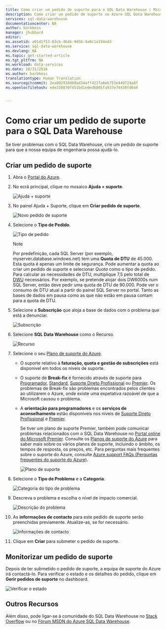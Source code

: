 ```yaml
---
title: Como criar um pedido de suporte para o SQL Data Warehouse | Microsoft Docs
description: Como criar um pedido de suporte no Azure SQL Data Warehouse.
services: sql-data-warehouse
documentationcenter: NA
author: barbkess
manager: jhubbard
editor: 
ms.assetid: a91d1f53-03cb-464b-9d5b-4a9c1a194ed3
ms.service: sql-data-warehouse
ms.devlang: NA
ms.topic: get-started-article
ms.tgt_pltfrm: NA
ms.workload: data-services
ms.date: 10/31/2016
ms.author: barbkess
translationtype: Human Translation
ms.sourcegitcommit: 2ea002938d69ad34aff421fa0eb753e449724a8f
ms.openlocfilehash: ede330870f451bd1e0ed6805fa937e74438fd644


---
```

# <a name="how-to-create-a-support-ticket-for-sql-data-warehouse"></a>Como criar um pedido de suporte para o SQL Data Warehouse
Se tiver problemas com o SQL Data Warehouse, crie um pedido de suporte para que a nossa equipa de engenharia possa ajudá-lo.

## <a name="create-a-support-ticket"></a>Criar um pedido de suporte
1. Abra o [Portal do Azure][Portal do Azure].
2. No ecrã principal, clique no mosaico **Ajuda + suporte**.
   
    ![Ajuda + suporte](./media/sql-data-warehouse-get-started-create-support-ticket/help-support.png)
3. No painel Ajuda + Suporte, clique em **Criar pedido de suporte**.
   
    ![Novo pedido de suporte](./media/sql-data-warehouse-get-started-create-support-ticket/create-support-request.png)
   
    <a name="request-quota-change"></a> 
4. Selecione o **Tipo de Pedido**.
   
    ![Tipo de pedido](./media/sql-data-warehouse-get-started-create-support-ticket/request-type.png)
   
   > [!NOTE]
   > Por predefinição, cada SQL Server (por exemplo, myserver.database.windows.net) tem uma **Quota de DTU** de 45.000. Esta quota é apenas um limite de segurança. Pode aumentar a quota ao criar um pedido de suporte e selecionar *Quota* como o tipo de pedido. Para calcular as necessidades de DTU, multiplique 7,5 pelo total de [DWU][DWU] necessários. Por exemplo, se pretende alojar dois DW6000s num SQL Server, então deve pedir uma quota de DTU de 90.000.  Pode ver o consumo de DTU atual a partir do painel SQL Server no portal. Tanto as bases de dados em pausa como as que não estão em pausa contam para a quota de DTU. 
   > 
   > 
5. Selecione a **Subscrição** que aloja a base de dados com o problema que está a denunciar.
   
    ![Subscrição](./media/sql-data-warehouse-get-started-create-support-ticket/subscription.png)
6. Selecione **SQL Data Warehouse** como o Recurso.
   
    ![Recurso](./media/sql-data-warehouse-get-started-create-support-ticket/resource.png)
7. Selecione o seu [Plano de suporte do Azure][Plano de suporte do Azure].
   
   * O suporte relativo à **faturação, quota e gestão de subscrições** está disponível em todos os níveis de suporte.
   * O suporte de **Break-fix** é fornecido através de suporte para [Programador][Programador], [Standard][Standard], [Suporte Direto Profissional][Suporte Direto Profissional] ou [Premier][Premier]. Os problemas de Break-fix são problemas encontrados pelos clientes ao utilizarem o Azure, onde existe uma expetativa razoável de que a Microsoft causou o problema.
   * A **orientação para programadores** e os **serviços de aconselhamento** estão disponíveis nos níveis de [Suporte Direto Profissional][Suporte Direto Profissional] e [Premier][Premier]. 
     
     Se tiver um plano de suporte Premier, também pode comunicar problemas relacionados com o SQL Data Warehouse no [Portal online do Microsoft Premier][Portal online do Microsoft Premier].  Consulte os [Planos de suporte do Azure][Plano de suporte do Azure] para saber mais sobre os vários planos de suporte, incluindo o âmbito, os tempos de resposta, os preços, etc.  Para perguntas mais frequentes sobre o suporte do Azure, consulte [Azure support FAQs (Perguntas frequentes do suporte do Azure)][Azure support FAQs (Perguntas frequentes do suporte do Azure)].  
     
     ![Plano de suporte](./media/sql-data-warehouse-get-started-create-support-ticket/support-plan.png)
8. Selecione o **Tipo de Problema** e a **Categoria**.
   
    ![Categoria do tipo de problema](./media/sql-data-warehouse-get-started-create-support-ticket/problem-type-category.png)
9. Descreva o problema e escolha o nível de impacto comercial.
   
    ![Descrição do problema](./media/sql-data-warehouse-get-started-create-support-ticket/problem-description.png)
10. As **informações de contacto** para este pedido de suporte serão preenchidas previamente. Atualize-as, se for necessário.
    
    ![Informações de contacto](./media/sql-data-warehouse-get-started-create-support-ticket/contact-info.png)
11. Clique em **Criar** para submeter o pedido de suporte.

## <a name="monitor-a-support-ticket"></a>Monitorizar um pedido de suporte
Depois de ter submetido o pedido de suporte, a equipa de suporte do Azure irá contactá-lo. Para verificar o estado e os detalhes do pedido, clique em **Gerir pedidos de suporte** no dashboard.

![Verificar o estado](./media/sql-data-warehouse-get-started-create-support-ticket/check-status.png)

## <a name="other-resources"></a>Outros Recursos
Além disso, pode ligar-se à comunidade do SQL Data Warehouse no [Stack Overflow][Stack Overflow] ou no [Fórum MSDN do Azure SQL Data Warehouse][Fórum MSDN do Azure SQL Data Warehouse].

<!--Image references--> 

<!--Article references--> 
[DWU]: ./sql-data-warehouse-overview-what-is.md#data-warehouse-units

<!--MSDN references--> 

<!--Other web references--> 
[Portal do Azure]: https://portal.azure.com/
[Plano de suporte do Azure]: https://azure.microsoft.com/support/plans/?WT.mc_id=Support_Plan_510979/  
[Programador]: https://azure.microsoft.com/support/plans/developer/  
[Standard]: https://azure.microsoft.com/support/plans/standard/  
[Suporte Direto Profissional]: https://azure.microsoft.com/support/plans/prodirect/  
[Premier]: https://azure.microsoft.com/support/plans/premier/  
[Azure support FAQs (Perguntas frequentes do suporte do Azure)]: https://azure.microsoft.com/support/faq/
[Portal online do Microsoft Premier]: https://premier.microsoft.com/
[Stack Overflow]: https://stackoverflow.com/questions/tagged/azure-sqldw/
[Fórum MSDN do Azure SQL Data Warehouse]: https://social.msdn.microsoft.com/Forums/home?forum=AzureSQLDataWarehouse/




<!--HONumber=Nov16_HO2-->



